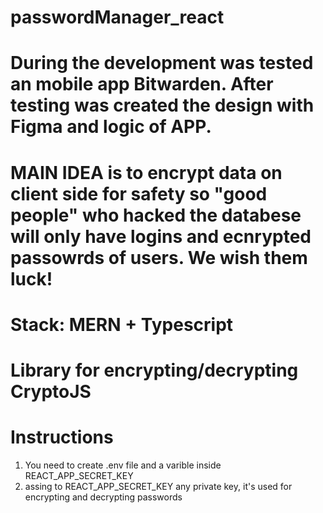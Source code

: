 # passwordManager_react

# During the development was tested an mobile app Bitwarden. After testing was created the design with Figma and logic of APP.

# MAIN IDEA is to encrypt data on client side for safety so "good people" who hacked the databese will only have  logins and ecnrypted passowrds of users. We wish them luck! 

# Stack: MERN + Typescript
# Library for encrypting/decrypting CryptoJS
 
# Instructions

1) You need to create .env file and a varible inside REACT_APP_SECRET_KEY
2) assing to REACT_APP_SECRET_KEY any private key, it's used for encrypting and decrypting passwords

